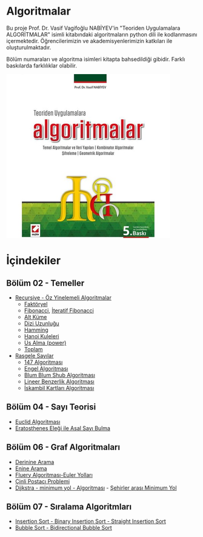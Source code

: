 # Algoritmalar

Bu proje Prof. Dr. Vasif Vagifoğlu NABİYEV'in "Teoriden Uygulamalara ALGORİTMALAR" isimli kitabındaki algoritmaların python dili ile kodlanmasını içermektedir. Öğrencilerimizin ve akademisyenlerimizin katkıları ile oluşturulmaktadır.

Bölüm numaraları ve algoritma isimleri kitapta bahsedildiği gibidir. Farklı baskılarda farklılıklar olabilir.

![Algoritmalar Logo](/images/algoritmalar.jpg)

# İçindekiler

## Bölüm 02 - Temeller
* [Recursive - Öz Yinelemeli Algoritmalar](https://github.com/zyavuz610/algorithms_inKTU/tree/master/Blm02-Temeller%20(Temel%20Algoritmalar)/recursion)
  * [Faktöryel](https://github.com/zyavuz610/algorithms_inKTU/blob/master/Blm02-Temeller%20(Temel%20Algoritmalar)/recursion/Factorial.py)
  * [Fibonacci](https://github.com/zyavuz610/algorithms_inKTU/blob/master/Blm02-Temeller%20(Temel%20Algoritmalar)/recursion/Fibonacci.py), [İteratif Fibonacci](https://github.com/zyavuz610/algorithms_inKTU/blob/master/Blm02-Temeller%20(Temel%20Algoritmalar)/recursion/fibonacci-iterative.py)
  * [Alt Küme](https://github.com/zyavuz610/algorithms_inKTU/blob/master/Blm02-Temeller%20(Temel%20Algoritmalar)/recursion/alt_kume.py)
  * [Dizi Uzunluğu](https://github.com/zyavuz610/algorithms_inKTU/blob/master/Blm02-Temeller%20(Temel%20Algoritmalar)/recursion/dizi_uzunlugu.py)
  * [Hamming](https://github.com/zyavuz610/algorithms_inKTU/blob/master/Blm02-Temeller%20(Temel%20Algoritmalar)/recursion/hamming.py)
  * [Hanoi Kuleleri](https://github.com/zyavuz610/algorithms_inKTU/blob/master/Blm02-Temeller%20(Temel%20Algoritmalar)/recursion/hanoi.py)
  * [Üs Alma (power)](https://github.com/zyavuz610/algorithms_inKTU/blob/master/Blm02-Temeller%20(Temel%20Algoritmalar)/recursion/power.py)
  * [Toplam](https://github.com/zyavuz610/algorithms_inKTU/blob/master/Blm02-Temeller%20(Temel%20Algoritmalar)/recursion/toplam.py)
* [Rasgele Sayılar](https://github.com/zyavuz610/algorithms_inKTU/tree/master/Blm02-Temeller%20(Temel%20Algoritmalar)/random_numbers)
  * [147 Algoritması](https://github.com/zyavuz610/algorithms_inKTU/blob/master/Blm02-Temeller%20(Temel%20Algoritmalar)/random_numbers/147algoritmas%C4%B1.py)
  * [Engel Algoritması](https://github.com/zyavuz610/algorithms_inKTU/blob/master/Blm02-Temeller%20(Temel%20Algoritmalar)/random_numbers/Engel_algoritmas%C4%B1.py)
  * [Blum Blum Shub Algoritması](https://github.com/zyavuz610/algorithms_inKTU/blob/master/Blm02-Temeller%20(Temel%20Algoritmalar)/random_numbers/blumblumshub.py)
  * [Lineer Benzerlik Algoritması](https://github.com/zyavuz610/algorithms_inKTU/blob/master/Blm02-Temeller%20(Temel%20Algoritmalar)/random_numbers/LineerBenzerlikAlgoritmas%C4%B1.py)
  * [İskambil Kartları Algoritması](https://github.com/zyavuz610/algorithms_inKTU/blob/master/Blm02-Temeller%20(Temel%20Algoritmalar)/random_numbers/iskambil_kartlar%C4%B1.py)
  
## Bölüm 04 - Sayı Teorisi
* [Euclid Algoritması](https://github.com/zyavuz610/algorithms_inKTU/blob/master/Blm04-say%C4%B1%20teorisi/euclid%20algoritmas%C4%B1.py)
* [Eratosthenes Eleği ile Asal Sayı Bulma](https://github.com/zyavuz610/algorithms_inKTU/blob/master/Blm04-say%C4%B1%20teorisi/eratosthenes%20ele%C4%9Fi%20ile%20asal%20say%C4%B1%20bulma.py)

## Bölüm 06 - Graf Algoritmaları
* [Derinine Arama](https://github.com/zyavuz610/algorithms_inKTU/blob/master/Blm06-graf-algoritmalar%C4%B1/derinine%20arama.py)
* [Enine Arama](https://github.com/zyavuz610/algorithms_inKTU/blob/master/Blm06-graf-algoritmalar%C4%B1/enine%20arama.py)
* [Fluery Algoritması-Euler Yolları](https://github.com/zyavuz610/algorithms_inKTU/blob/master/Blm06-graf-algoritmalar%C4%B1/fleury%20algoritmas%C4%B1.py)
* [Çinli Postacı Problemi](https://github.com/zyavuz610/algorithms_inKTU/blob/master/Blm06-graf-algoritmalar%C4%B1/%C3%87inli%20Postac%C4%B1%20Problemi.py)
* [Dijkstra - minimum yol - Algoritması](https://github.com/zyavuz610/algorithms_inKTU/blob/master/Blm06-graf-algoritmalar%C4%B1/Dijkstra%20(minimum%20yol)%20Algoritmas%C4%B1.py) - [Şehirler arası Minimum Yol](https://github.com/zyavuz610/algorithms_inKTU/blob/master/Blm06-graf-algoritmalar%C4%B1/Dijkstra%20ile%20%C5%9Eehirler%20Aras%C4%B1%20Minimum%20Yol.py)

## Bölüm 07 - Sıralama Algoritmları
* [Insertion Sort - Binary Insertion Sort - Straight Insertion Sort](https://github.com/zyavuz610/algorithms_inKTU/blob/master/Blm07-s%C4%B1ralama/insertionSort.py)
* [Bubble Sort - Bidirectional Bubble Sort](https://github.com/zyavuz610/algorithms_inKTU/blob/master/Blm07-s%C4%B1ralama/bubbleSort.py) 


